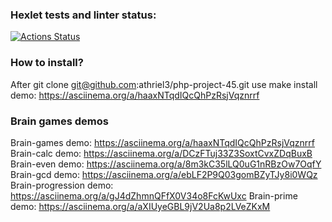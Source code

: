 ### Hexlet tests and linter status:
[![Actions Status](https://github.com/athriel3/php-project-45/actions/workflows/hexlet-check.yml/badge.svg)](https://github.com/athriel3/php-project-45/actions)

### How to install?

After git clone git@github.com:athriel3/php-project-45.git
use make install
demo: https://asciinema.org/a/haaxNTqdIQcQhPzRsjVqznrrf

### Brain games demos
Brain-games demo: https://asciinema.org/a/haaxNTqdIQcQhPzRsjVqznrrf
Brain-calc demo: https://asciinema.org/a/DCzFTuj33Z3SoxtCvxZDqBuxB
Brain-even demo: https://asciinema.org/a/8m3kC35lLQ0uG1nRBzOw7OqfY
Brain-gcd demo: https://asciinema.org/a/ebLF2P9Q03gomBZyTJy8i0WQz
Brain-progression demo: https://asciinema.org/a/gJ4dZhmnQFfX0V34o8FcKwUxc
Brain-prime demo: https://asciinema.org/a/aXIUyeGBL9jV2Ua8p2LVeZKxM